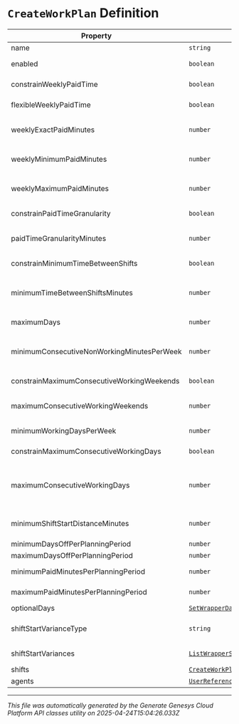 # `CreateWorkPlan` Definition

| Property | Type | Required | Description |
|----------|------|----------|-------------|
| name | `string` | Yes | Name of this work plan |
| enabled | `boolean` | No | Whether the work plan is enabled for scheduling |
| constrainWeeklyPaidTime | `boolean` | No | Whether the weekly paid time constraint is enabled for this work plan |
| flexibleWeeklyPaidTime | `boolean` | No | Whether the weekly paid time constraint is flexible for this work plan |
| weeklyExactPaidMinutes | `number` | No | Exact weekly paid time in minutes for this work plan. Used if flexibleWeeklyPaidTime == false |
| weeklyMinimumPaidMinutes | `number` | No | Minimum weekly paid time in minutes for this work plan. Used if flexibleWeeklyPaidTime == true |
| weeklyMaximumPaidMinutes | `number` | No | Maximum weekly paid time in minutes for this work plan. Used if flexibleWeeklyPaidTime == true |
| constrainPaidTimeGranularity | `boolean` | No | Whether paid time granularity should be constrained for this workplan |
| paidTimeGranularityMinutes | `number` | No | Granularity in minutes allowed for shift paid time in this work plan. Used if constrainPaidTimeGranularity == true |
| constrainMinimumTimeBetweenShifts | `boolean` | No | Whether the minimum time between shifts constraint is enabled for this work plan |
| minimumTimeBetweenShiftsMinutes | `number` | No | Minimum time between shifts in minutes defined in this work plan. Used if constrainMinimumTimeBetweenShifts == true |
| maximumDays | `number` | No | Maximum number days in a week allowed to be scheduled for this work plan |
| minimumConsecutiveNonWorkingMinutesPerWeek | `number` | No | Minimum amount of consecutive non working minutes per week that agents who are assigned this work plan are allowed to have off |
| constrainMaximumConsecutiveWorkingWeekends | `boolean` | No | Whether to constrain the maximum consecutive working weekends |
| maximumConsecutiveWorkingWeekends | `number` | No | The maximum number of consecutive weekends that agents who are assigned to this work plan are allowed to work |
| minimumWorkingDaysPerWeek | `number` | No | The minimum number of days that agents assigned to a work plan must work per week |
| constrainMaximumConsecutiveWorkingDays | `boolean` | No | Whether to constrain the maximum consecutive working days |
| maximumConsecutiveWorkingDays | `number` | No | The maximum number of consecutive days that agents assigned to this work plan are allowed to work. Used if constrainMaximumConsecutiveWorkingDays == true |
| minimumShiftStartDistanceMinutes | `number` | No | The time period in minutes for the duration between the start times of two consecutive working days |
| minimumDaysOffPerPlanningPeriod | `number` | No | Minimum days off in the planning period |
| maximumDaysOffPerPlanningPeriod | `number` | No | Maximum days off in the planning period |
| minimumPaidMinutesPerPlanningPeriod | `number` | No | Minimum paid minutes in the planning period |
| maximumPaidMinutesPerPlanningPeriod | `number` | No | Maximum paid minutes in the planning period |
| optionalDays | [`SetWrapperDayOfWeek`](setwrapperdayofweek-definition.md) | No | Optional days to schedule for this work plan |
| shiftStartVarianceType | `string` | No | This constraint ensures that an agent starts each workday within a user-defined time threshold |
| shiftStartVariances | [`ListWrapperShiftStartVariance`](listwrappershiftstartvariance-definition.md) | No | Variance in minutes among start times of shifts in this work plan |
| shifts | [`CreateWorkPlanShift[]`](createworkplanshift-definition.md) | No | Shifts in this work plan |
| agents | [`UserReference[]`](userreference-definition.md) | No | Agents in this work plan |

---

*This file was automatically generated by the Generate Genesys Cloud Platform API classes utility on 2025-04-24T15:04:26.033Z*